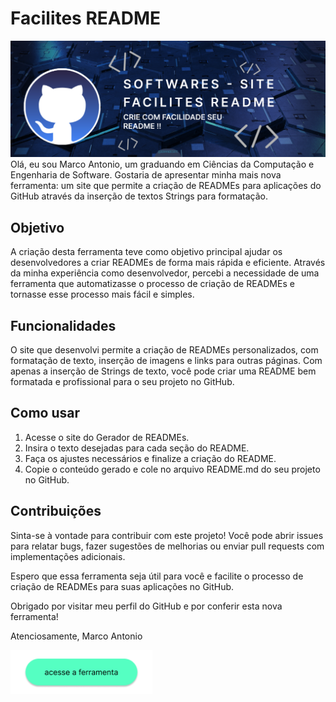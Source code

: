 # Facilites README
![img](https://github.com/marco0antonio0/Gerador-README-Flutter/blob/6b36439b052930e4043c249cf8cd167a2faafe99/images-readme/image_readme.png)
Olá, eu sou Marco Antonio, um graduando em Ciências da Computação e Engenharia de Software. Gostaria de apresentar minha mais nova ferramenta: um site que permite a criação de READMEs para aplicações do GitHub através da inserção de textos Strings para formatação.

## Objetivo

A criação desta ferramenta teve como objetivo principal ajudar os desenvolvedores a criar READMEs de forma mais rápida e eficiente. Através da minha experiência como desenvolvedor, percebi a necessidade de uma ferramenta que automatizasse o processo de criação de READMEs e tornasse esse processo mais fácil e simples.

## Funcionalidades

O site que desenvolvi permite a criação de READMEs personalizados, com formatação de texto, inserção de imagens e links para outras páginas. Com apenas a inserção de Strings de texto, você pode criar uma README bem formatada e profissional para o seu projeto no GitHub.

## Como usar

1. Acesse o site do Gerador de READMEs.
2. Insira o texto desejadas para cada seção do README.
3. Faça os ajustes necessários e finalize a criação do README.
4. Copie o conteúdo gerado e cole no arquivo README.md do seu projeto no GitHub.

## Contribuições

Sinta-se à vontade para contribuir com este projeto! Você pode abrir issues para relatar bugs, fazer sugestões de melhorias ou enviar pull requests com implementações adicionais.

Espero que essa ferramenta seja útil para você e facilite o processo de criação de READMEs para suas aplicações no GitHub.

Obrigado por visitar meu perfil do GitHub e por conferir esta nova ferramenta!

Atenciosamente,
Marco Antonio

<a href="https://facilities-readme.devconect.works/#/"><img src="https://github.com/marco0antonio0/Gerador-README-Flutter/blob/e6b48f8f422605559cebc4da02aeae6037972dd8/repositorio_images/BTN_acesse_a_ferramenta.png" alt="drawing" width="45%" height="auto"><a><br>
